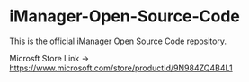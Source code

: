 # iManager-Open-Source-Code
This is the official iManager Open Source Code repository.

Microsft Store Link -> https://www.microsoft.com/store/productId/9N984ZQ4B4L1
